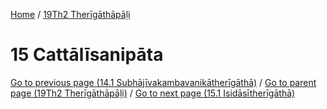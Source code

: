 
[Home](/) / [19Th2 Therīgāthāpāḷi](../19Th2.md)

# 15 Cattālīsanipāta


[Go to previous page (14.1 Subhājīvakambavanikātherīgāthā)](14/14.1.md) / [Go to parent page (19Th2 Therīgāthāpāḷi)](0.md) / [Go to next page (15.1 Isidāsītherīgāthā)](15/15.1.md)


